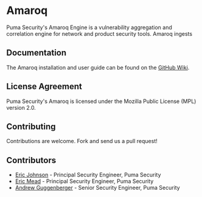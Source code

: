 # Amaroq

Puma Security's Amaroq Engine is a vulnerability aggregation and correlation engine for network and product security tools. Amaroq ingests 

## Documentation

The Amaroq installation and user guide can be found on the [GitHub Wiki](https://github.com/pumasecurity/puma-scan/wiki).

## License Agreement

Puma Security's Amaroq is licensed under the Mozilla Public License (MPL) version 2.0.

## Contributing

Contributions are welcome. Fork and send us a pull request!

## Contributors

- [Eric Johnson](https://github.com/ejohn20) - Principal Security Engineer, Puma Security
- [Eric Mead](https://github.com/meadisu27) - Principal Security Engineer, Puma Security
- [Andrew Guggenberger](https://github.com/aguggenberger) - Senior Security Engineer, Puma Security
